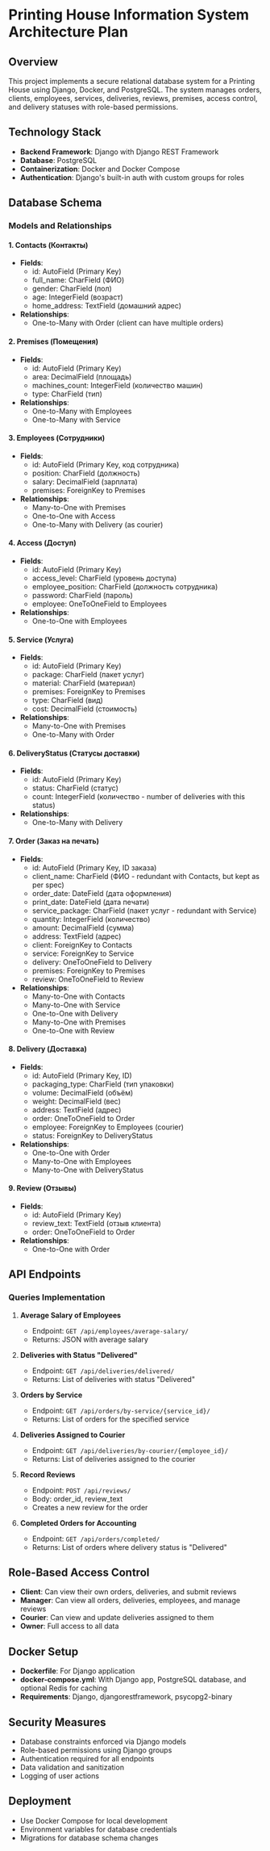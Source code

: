 # Printing House Information System Architecture Plan

## Overview
This project implements a secure relational database system for a Printing House using Django, Docker, and PostgreSQL. The system manages orders, clients, employees, services, deliveries, reviews, premises, access control, and delivery statuses with role-based permissions.

## Technology Stack
- **Backend Framework**: Django with Django REST Framework
- **Database**: PostgreSQL
- **Containerization**: Docker and Docker Compose
- **Authentication**: Django's built-in auth with custom groups for roles

## Database Schema

### Models and Relationships

#### 1. Contacts (Контакты)
- **Fields**:
  - id: AutoField (Primary Key)
  - full_name: CharField (ФИО)
  - gender: CharField (пол)
  - age: IntegerField (возраст)
  - home_address: TextField (домашний адрес)
- **Relationships**:
  - One-to-Many with Order (client can have multiple orders)

#### 2. Premises (Помещения)
- **Fields**:
  - id: AutoField (Primary Key)
  - area: DecimalField (площадь)
  - machines_count: IntegerField (количество машин)
  - type: CharField (тип)
- **Relationships**:
  - One-to-Many with Employees
  - One-to-Many with Service

#### 3. Employees (Сотрудники)
- **Fields**:
  - id: AutoField (Primary Key, код сотрудника)
  - position: CharField (должность)
  - salary: DecimalField (зарплата)
  - premises: ForeignKey to Premises
- **Relationships**:
  - Many-to-One with Premises
  - One-to-One with Access
  - One-to-Many with Delivery (as courier)

#### 4. Access (Доступ)
- **Fields**:
  - id: AutoField (Primary Key)
  - access_level: CharField (уровень доступа)
  - employee_position: CharField (должность сотрудника)
  - password: CharField (пароль)
  - employee: OneToOneField to Employees
- **Relationships**:
  - One-to-One with Employees

#### 5. Service (Услуга)
- **Fields**:
  - id: AutoField (Primary Key)
  - package: CharField (пакет услуг)
  - material: CharField (материал)
  - premises: ForeignKey to Premises
  - type: CharField (вид)
  - cost: DecimalField (стоимость)
- **Relationships**:
  - Many-to-One with Premises
  - One-to-Many with Order

#### 6. DeliveryStatus (Статусы доставки)
- **Fields**:
  - id: AutoField (Primary Key)
  - status: CharField (статус)
  - count: IntegerField (количество - number of deliveries with this status)
- **Relationships**:
  - One-to-Many with Delivery

#### 7. Order (Заказ на печать)
- **Fields**:
  - id: AutoField (Primary Key, ID заказа)
  - client_name: CharField (ФИО - redundant with Contacts, but kept as per spec)
  - order_date: DateField (дата оформления)
  - print_date: DateField (дата печати)
  - service_package: CharField (пакет услуг - redundant with Service)
  - quantity: IntegerField (количество)
  - amount: DecimalField (сумма)
  - address: TextField (адрес)
  - client: ForeignKey to Contacts
  - service: ForeignKey to Service
  - delivery: OneToOneField to Delivery
  - premises: ForeignKey to Premises
  - review: OneToOneField to Review
- **Relationships**:
  - Many-to-One with Contacts
  - Many-to-One with Service
  - One-to-One with Delivery
  - Many-to-One with Premises
  - One-to-One with Review

#### 8. Delivery (Доставка)
- **Fields**:
  - id: AutoField (Primary Key, ID)
  - packaging_type: CharField (тип упаковки)
  - volume: DecimalField (объём)
  - weight: DecimalField (вес)
  - address: TextField (адрес)
  - order: OneToOneField to Order
  - employee: ForeignKey to Employees (courier)
  - status: ForeignKey to DeliveryStatus
- **Relationships**:
  - One-to-One with Order
  - Many-to-One with Employees
  - Many-to-One with DeliveryStatus

#### 9. Review (Отзывы)
- **Fields**:
  - id: AutoField (Primary Key)
  - review_text: TextField (отзыв клиента)
  - order: OneToOneField to Order
- **Relationships**:
  - One-to-One with Order

## API Endpoints

### Queries Implementation
1. **Average Salary of Employees**
   - Endpoint: `GET /api/employees/average-salary/`
   - Returns: JSON with average salary

2. **Deliveries with Status "Delivered"**
   - Endpoint: `GET /api/deliveries/delivered/`
   - Returns: List of deliveries with status "Delivered"

3. **Orders by Service**
   - Endpoint: `GET /api/orders/by-service/{service_id}/`
   - Returns: List of orders for the specified service

4. **Deliveries Assigned to Courier**
   - Endpoint: `GET /api/deliveries/by-courier/{employee_id}/`
   - Returns: List of deliveries assigned to the courier

5. **Record Reviews**
   - Endpoint: `POST /api/reviews/`
   - Body: order_id, review_text
   - Creates a new review for the order

6. **Completed Orders for Accounting**
   - Endpoint: `GET /api/orders/completed/`
   - Returns: List of orders where delivery status is "Delivered"

## Role-Based Access Control
- **Client**: Can view their own orders, deliveries, and submit reviews
- **Manager**: Can view all orders, deliveries, employees, and manage reviews
- **Courier**: Can view and update deliveries assigned to them
- **Owner**: Full access to all data

## Docker Setup
- **Dockerfile**: For Django application
- **docker-compose.yml**: With Django app, PostgreSQL database, and optional Redis for caching
- **Requirements**: Django, djangorestframework, psycopg2-binary

## Security Measures
- Database constraints enforced via Django models
- Role-based permissions using Django groups
- Authentication required for all endpoints
- Data validation and sanitization
- Logging of user actions

## Deployment
- Use Docker Compose for local development
- Environment variables for database credentials
- Migrations for database schema changes